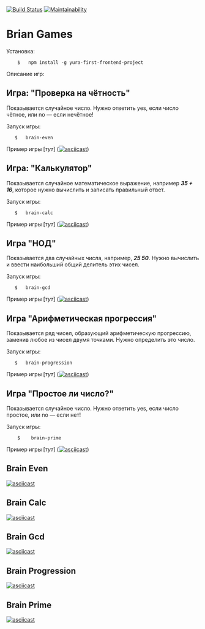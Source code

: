 
[![Build Status](https://travis-ci.org/Foppp/frontend-project-lvl1.svg?branch=master)](https://travis-ci.org/Foppp/frontend-project-lvl1)  [![Maintainability](https://api.codeclimate.com/v1/badges/26daa182e6183294e7fb/maintainability)](https://codeclimate.com/github/Foppp/frontend-project-lvl1/maintainability)


# Brian Games

Установка: 

```
    $   npm install -g yura-first-frontend-project                   
```

Описание игр:

## Игра: "Проверка на чётность"

Показывается случайное число. Нужно ответить yes, если число чётное, или no — если нечётное!

Запуск игры:

```
   $   brain-even                                                           
```

Пример игры [*тут*] ([![asciicast](https://asciinema.org/a/GcTIrEcMOMpIdkJVZPDybfvsi.svg)](https://asciinema.org/a/GcTIrEcMOMpIdkJVZPDybfvsi))

## Игра: "Калькулятор"

Показывается случайное математическое выражение, например ***35 + 16***, которое нужно вычислить и записать правильный ответ.

Запуск игры:

```
   $   brain-calc                                                          
```

Пример игры [*тут*] ([![asciicast](https://asciinema.org/a/3vuSsEdbQHTPA8dfjk7a9qR4C.svg)](https://asciinema.org/a/3vuSsEdbQHTPA8dfjk7a9qR4C))

## Игра "НОД"

Показывается два случайных числа, например, ***25 50***. Нужно вычислить и ввести наибольший общий делитель этих чисел.

Запуск игры:

```
   $   brain-gcd                                                           
```

Пример игры [*тут*] ([![asciicast](https://asciinema.org/a/IEWneXEjuDaGSkcdJebhsShxf.svg)](https://asciinema.org/a/IEWneXEjuDaGSkcdJebhsShxf))


## Игра "Арифметическая прогрессия"

Показывается ряд чисел, образующий арифметическую прогрессию, заменив любое из чисел двумя точками. Нужно определить это число.

Запуск игры:

```
   $   brain-progression                                                      
```

Пример игры [*тут*] ([![asciicast](https://asciinema.org/a/5bHWm1GDS1oNXFMGug7yHExQ5.svg)](https://asciinema.org/a/5bHWm1GDS1oNXFMGug7yHExQ5))

## Игра "Простое ли число?"

Показывается случайное число. Нужно ответить yes, если число простое, или no — если нет!

Запуск игры:

```
    $    brain-prime                                                      
```

Пример игры [*тут*] ([![asciicast](https://asciinema.org/a/KqEWyUlAOrDeRTQSfqmoWk59R.svg)](https://asciinema.org/a/KqEWyUlAOrDeRTQSfqmoWk59R))


## Brain Even ##
[![asciicast](https://asciinema.org/a/GcTIrEcMOMpIdkJVZPDybfvsi.svg)](https://asciinema.org/a/GcTIrEcMOMpIdkJVZPDybfvsi)

## Brain Calc ##
[![asciicast](https://asciinema.org/a/3vuSsEdbQHTPA8dfjk7a9qR4C.svg)](https://asciinema.org/a/3vuSsEdbQHTPA8dfjk7a9qR4C)

## Brain Gcd ##
[![asciicast](https://asciinema.org/a/IEWneXEjuDaGSkcdJebhsShxf.svg)](https://asciinema.org/a/IEWneXEjuDaGSkcdJebhsShxf)

## Brain Progression ##
[![asciicast](https://asciinema.org/a/5bHWm1GDS1oNXFMGug7yHExQ5.svg)](https://asciinema.org/a/5bHWm1GDS1oNXFMGug7yHExQ5)

## Brain Prime ##
[![asciicast](https://asciinema.org/a/KqEWyUlAOrDeRTQSfqmoWk59R.svg)](https://asciinema.org/a/KqEWyUlAOrDeRTQSfqmoWk59R)
